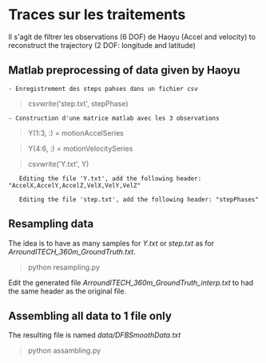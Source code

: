 # Traces sur les traitements

Il s'agit de filtrer les observations (6 DOF) de Haoyu (Accel and velocity) to reconstruct the trajectory (2 DOF: longitude and latitude)

## Matlab preprocessing of data given by Haoyu

	- Enregistrement des steps pahses dans un fichier csv
> csvwrite('step.txt', stepPhase)

    - Construction d'une matrice matlab avec les 3 observations
> Y(1:3, :) = motionAccelSeries

> Y(4:6, :) = motionVelocitySeries

> csvwrite('Y.txt', Y)

       Editing the file 'Y.txt', add the following header: "AccelX,AccelY,AccelZ,VelX,VelY,VelZ"

       Editing the file 'step.txt', add the following header: "stepPhases"

## Resampling data

The idea is to have as many samples for *Y.txt* or *step.txt* as for *ArroundITECH_360m_GroundTruth.txt*. 

> python resampling.py

Edit the generated file *ArroundITECH_360m_GroundTruth_interp.txt* to had the same header as the original file.

## Assembling all data to 1 file only

The resulting file is named *data/DFBSmoothData.txt*
    
> python assambling.py


